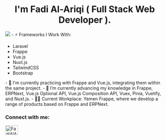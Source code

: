 <h1 align="center">I'm Fadi Al-Ariqi ( Full Stack Web Developer ).</h1>

<!--
**FadiAlAriqi/FadiALAriqi** is a ✨ _special_ ✨ repository because its `README.md` (this file) appears on your GitHub profile. -->

<img src="https://www.freepik.com/free-vector/hacker-activity-concept_7970712.htm#fromView=image_search_similar&page=1&position=26&uuid=770bda6e-76d6-46b2-a332-da5bb6d56053"/>
- ⚡ Frameworks I Work With:
            <ul>
                <li>Laravel</li>
                <li>Frappe</li>
                <li>Vue.js</li>
                <li>Nuxt.js</li>
                <li>TailwindCSS</li>
                <li>Bootstrap</li>
            </ul>
- 🔭 I'm currently practicing with Frappe and Vue.js, integrating them within the same project.
- 🌱 I’m currently advancing my knowledge in Frappe, ERPNext, Vue.js Optional API, Vue.js Composition API, Vuex, Pinia, Vuetify, and Nuxt.js.
- 👨‍💻 Current Workplace: Yemen Frappe, where we develop a range of products based on Frappe and ERPNext.

  
<!-- - 👯 I’m looking to collaborate on ...
- 🤔 I’m looking for help with ...
- 💬 Ask me about ...
- 📫 How to reach me: ...
- 😄 Pronouns: ...
- ⚡ Fun fact: ...  -->


<h3 align="left">Connect with me:</h3>
<a href="https://wa.me/778535667 target="blank"><img align="center" src="https://raw.githubusercontent.com/rahuldkjain/github-profile-readme-generator/master/src/images/icons/Social/whatsapp.svg" alt="FadiAlAriqi" height="30" width="40" /></a>
